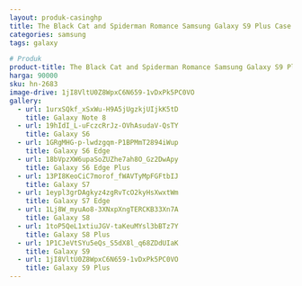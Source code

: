 ```yaml
---
layout: produk-casinghp
title: The Black Cat and Spiderman Romance Samsung Galaxy S9 Plus Case
categories: samsung
tags: galaxy

# Produk
product-title: The Black Cat and Spiderman Romance Samsung Galaxy S9 Plus Case
harga: 90000
sku: hn-2683
image-drive: 1jI8VltU0Z8WpxC6N659-1vDxPk5PC0VO
gallery:
  - url: 1urxSQkf_xSxWu-H9A5jUgzkjUIjkK5tD
    title: Galaxy Note 8
  - url: 19hIdI_L-uFczcRrJz-OVhAsudaV-QsTY
    title: Galaxy S6
  - url: 1GRgMHG-p-lwdzgqm-P1BPMmT2894iWup
    title: Galaxy S6 Edge
  - url: 18bVpzXW6upaSoZUZhe7ah8O_Gz2DwApy
    title: Galaxy S6 Edge Plus
  - url: 13PI8KeoCiC7morof_fWAVTyMpFGFtbIJ
    title: Galaxy S7
  - url: 1eypl3grDAgkyz4zgRvTcO2kyHsXwxtWm
    title: Galaxy S7 Edge
  - url: 1Lj8W_myuAo8-3XNxpXngTERCKB33Xn7A
    title: Galaxy S8
  - url: 1toP5QeL1xtiuJGV-taKeuMYsl3bBTz7Y
    title: Galaxy S8 Plus
  - url: 1P1CJeVtSYu5eQs_S5dX8l_q68ZDdUIaK
    title: Galaxy S9
  - url: 1jI8VltU0Z8WpxC6N659-1vDxPk5PC0VO
    title: Galaxy S9 Plus
---
```


